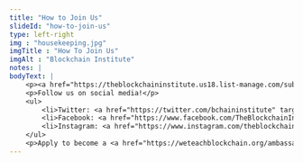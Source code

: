 ```yaml
--- 
title: "How to Join Us"
slideId: "how-to-join-us"
type: left-right
img : "housekeeping.jpg"
imgTitle : "How To Join Us"
imgAlt : "Blockchain Institute"
notes: | 
bodyText: | 
    <p><a href="https://theblockchaininstitute.us18.list-manage.com/subscribe?u=ed27e0082d5f7e8d5cd3e3622&amp;id=d50da5888a" target="_blank">Sign up for our Newsletter!</a></p>
    <p>Follow us on social media!</p>
    <ul>
        <li>Twitter: <a href="https://twitter.com/bchaininstitute" target="_blank">@bchaininstitute</a></li>
        <li>Facebook: <a href="https://www.facebook.com/TheBlockchainInstitute/" target="_blank">theblockchaininstitute</a></li>
        <li>Instagram: <a href="https://www.instagram.com/theblockchaininstitute/" target="_blank">theblockchaininstitute</a></li>
    </ul>
    <p>Apply to become a <a href="https://weteachblockchain.org/ambassadors/" target="_blank">Blockchain Ambassador!</a></p>
---
```


